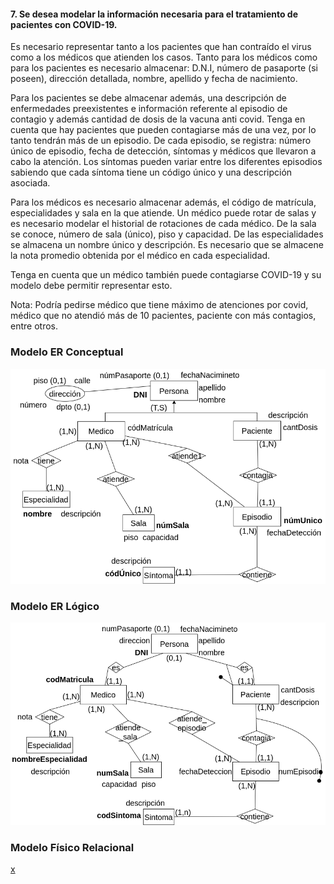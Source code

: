 #### 7. Se desea modelar la información necesaria para el tratamiento de pacientes con COVID-19. 

Es necesario representar tanto a los pacientes que han contraído el virus como a los médicos que atienden los casos. Tanto para los médicos como para los pacientes es necesario almacenar: D.N.I, número de pasaporte (si poseen), dirección detallada, nombre,
apellido y fecha de nacimiento. 

Para los pacientes se debe almacenar además, una descripción de enfermedades preexistentes e información referente al episodio de contagio y además cantidad de dosis de la vacuna anti covid. Tenga en cuenta que hay pacientes que pueden contagiarse más de una vez, por lo tanto tendrán más de un episodio. De cada episodio, se registra: número único de episodio, fecha de detección, síntomas y médicos que llevaron a cabo la atención. Los síntomas pueden variar entre los diferentes episodios sabiendo que cada síntoma tiene un código único y una descripción asociada. 

Para los médicos es necesario almacenar además, el código de matrícula, especialidades y sala en la que atiende. Un médico puede rotar de salas y es necesario modelar el historial de rotaciones de cada médico. De la sala se conoce, número de sala (único), piso y capacidad. De las especialidades se almacena un nombre único y descripción. Es necesario que se almacene la nota promedio obtenida por el médico en cada especialidad. 

Tenga en cuenta que un médico también puede contagiarse COVID-19 y su modelo debe permitir representar esto.

Nota: Podría pedirse médico que tiene máximo de atenciones por covid, médico que no atendió más de 10 pacientes, paciente con más contagios, entre otros.

### Modelo ER Conceptual
![ejercicio7_Conceptual](../../Practica2/Parte1/drawios-png/ejercicio07P2_Conceptual.drawio.png)

### Modelo ER Lógico
![ejercicio7_Lógico](../../Practica2/Parte1/drawios-png/ejercicio07P2_Logico.drawio.png)

### Modelo Físico Relacional

<u>x</u>


